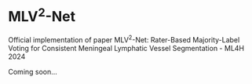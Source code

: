 # MLV<sup>2</sup>-Net
Official implementation of paper MLV<sup>2</sup>-Net: Rater-Based Majority-Label Voting for Consistent Meningeal Lymphatic Vessel Segmentation - ML4H 2024

Coming soon...
